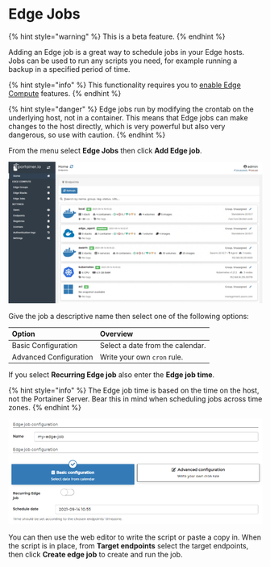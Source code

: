 # Edge Jobs

{% hint style="warning" %}
This is a beta feature.
{% endhint %}

Adding an Edge job is a great way to schedule jobs in your Edge hosts. Jobs can be used to run any scripts you need, for example running a backup in a specified period of time.

{% hint style="info" %}
This functionality requires you to [enable Edge Compute](../../admin/settings/#edge-compute) features.
{% endhint %}

{% hint style="danger" %}
Edge jobs run by modifying the crontab on the underlying host, not in a container. This means that Edge jobs can make changes to the host directly, which is very powerful but also very dangerous, so use with caution.
{% endhint %}

From the menu select **Edge Jobs** then click **Add Edge job**.

![](../../.gitbook/assets/be-edge-jobs-1.gif)

Give the job a descriptive name then select one of the following options:

| Option | Overview |
| :--- | :--- |
| Basic Configuration | Select a date from the calendar. |
| Advanced Configuration | Write your own `cron` rule. |

If you select **Recurring Edge job** also enter the **Edge job time**.

{% hint style="info" %}
The Edge job time is based on the time on the host, not the Portainer Server. Bear this in mind when scheduling jobs across time zones.
{% endhint %}

![](../../.gitbook/assets/edge-jobs-2.png)

You can then use the web editor to write the script or paste a copy in. When the script is in place, from **Target endpoints** select the target endpoints, then click **Create edge job** to create and run the job.

